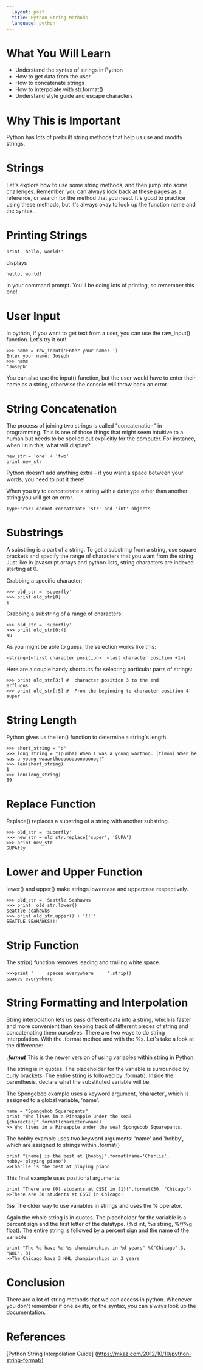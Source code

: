 ```yaml
---
  layout: post
  title: Python String Methods
  language: python
---
```

# What You Will Learn
+ Understand the syntax of strings in Python
+ How to get data from the user
+ How to concatenate strings
+ How to interpolate with str.format()
+ Understand style guide and escape characters

# Why This is Important
Python has lots of prebuilt string methods that help us use and modify strings.

# Strings
Let's explore how to use some string methods, and then jump into some challenges. Remember, you can always look back at these pages as a reference, or search for the method that you need. It's good to practice using these methods, but it's always okay to look up the function name and the syntax.

# Printing Strings
```
print 'hello, world!'
```
displays
```
hello, world!
```
in your command prompt. You'll be doing lots of printing, so remember this one!

# User Input
In python, if you want to get text from a user, you can use the raw_input() function. Let's try it out!
```
>>> name = raw_input('Enter your name: ')
Enter your name: Joseph
>>> name
'Joseph'
```

You can also use the input() function, but the user would have to enter their name as a string, otherwise the console will throw back an error.

# String Concatenation
The process of joining two strings is called "concatenation" in programming. This is one of those things that might seem intuitive to a human but needs to be spelled out explicitly for the computer. For instance, when I run this, what will display?
```
new_str = 'one' + 'two'
print new_str
```
Python doesn't add anything extra - if you want a space between your words, you need to put it there!

When you try to concatenate a string with a datatype other than another string you will get an error.
```
TypeError: cannot concatenate 'str' and 'int' objects
```


# Substrings
A substring is a part of a string.  To get a substring from a string, use square brackets and specify the range of characters that you want from the string. Just like in javascript arrays and python lists, string characters are indexed starting at 0.

Grabbing a specific character:
```
>>> old_str = 'superfly'
>>> print old_str[0]
s
```

Grabbing a substring of a range of characters:
```
>>> old_str = 'superfly'
>>> print old_str[0:4]
su
```
As you might be able to guess, the selection works like this:
```
<string>[<first character position>: <last character position +1>]
```
Here are a couple handy shortcuts for selecting particular parts of strings:
```
>>> print old_str[3:] #  character position 3 to the end
erfluous
>>> print old_str[:5] #  From the beginning to character position 4
super
```
# String Length

Python gives us the len() function to determine a string's length.
```
>>> short_string = "o"
>>> long_string = "(pumba) When I was a young warthog… (timon) When he was a young waaarthoooooooooooooog!"
>>> len(short_string)
1
>>> len(long_string)
89
```

# Replace Function
Replace() replaces a substring of a string with another substring.
```
>>> old_str = 'superfly'
>>> new_str = old_str.replace('super', 'SUPA')
>>> print new_str
SUPAfly
```
#  Lower and Upper Function

lower() and upper() make strings lowercase and uppercase respectively.
```
>>> old_str = 'Seattle Seahawks'
>>> print  old_str.lower()
seattle seahawks
>>> print old_str.upper() + '!!!'
SEATTLE SEAHAWKS!!!
```

# Strip Function
The strip() function removes leading and trailing white space.
```
>>>print '     spaces everywhere     '.strip()
spaces everywhere
```

# String Formatting and Interpolation
String interpolation lets us pass different data into a string, which is faster and more convenient than keeping track of different pieces of string and concatenating them ourselves. There are two ways to do string interpolation. With the .format method and with the %s. Let's take a look at the difference:


***.format***
This is the newer version of using variables within string in Python.

The string is in quotes. The placeholder for the variable is surrounded by curly brackets.  The entire string is followed by .format(). Inside the parenthesis, declare what the substituted variable will be.

The Spongebob example uses a keyword argument, 'character', which is assigned to a global variable, 'name'.
```
name = "Spongebob Squarepants"
print "Who lives in a Pineapple under the sea? {character}".format(character=name)
>> Who lives in a Pineapple under the sea? Spongebob Squarepants.
```
The hobby example uses two keyword arguments: 'name' and 'hobby', which are assigned to strings within .format()
```
print "{name} is the best at {hobby}".format(name='Charlie', hobby='playing piano')
>>Charlie is the best at playing piano
```

This final example uses positional arguments:
```
print "There are {0} students at CSSI in {1}!".format(30, "Chicago")
>>There are 30 students at CSSI in Chicago!
```
***%s***
The older way to use variables in strings and uses the % operator.

Again the whole string is in quotes. The placeholder for the variable is a percent sign and the first letter of the datatype. (%d int, %s string, %f/%g float). The entire string is followed by a percent sign and the name of the variable

```
print "The %s have %d %s championships in %d years" %("Chicago",3, "NHL", 3)
>>The Chicago have 3 NHL championships in 3 years
```

#  Conclusion
There are a lot of string methods that we can access in python. Whenever you don't remember if one exists, or the syntax, you can always look up the documentation.

#  References
[Python String Interpolation Guide] (https://mkaz.com/2012/10/10/python-string-format/)
